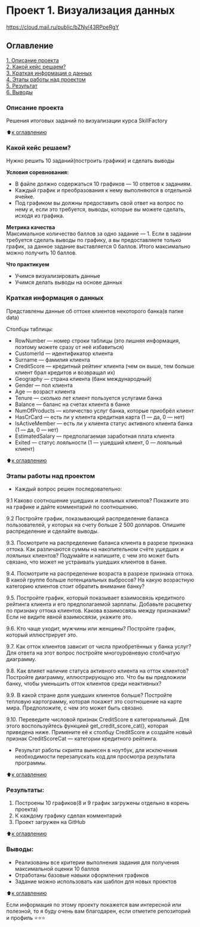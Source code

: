 # Проект 1. Визуализация данных
https://cloud.mail.ru/public/bZNy/43RPpeRgY
## Оглавление  
[1. Описание проекта](.README.md#Описание-проекта)  
[2. Какой кейс решаем?](.README.md#Какой-кейс-решаем)  
[3. Краткая информация о данных](.README.md#Краткая-информация-о-данных)  
[4. Этапы работы над проектом](.README.md#Этапы-работы-над-проектом)  
[5. Результат](.README.md#Результат)    
[6. Выводы](.README.md#Выводы) 

### Описание проекта    
Решения итоговых заданий по визуализации курса SkillFactory

:arrow_up:[к оглавлению](README.md#Oглавление)


### Какой кейс решаем?    
Нужно решить 10 заданий(построить графики) и сделать выводы

**Условия соревнования:**  
- В файле должно содержаться 10 графиков — 10 ответов к заданиям.
- Каждый график и преобразования к нему выполняются в отдельной ячейке.
- Под графиком вы должны предоставить свой ответ на вопрос по нему и, если это требуется, выводы, которые вы можете сделать, исходя из графика.

**Метрика качества**     
Максимальное количество баллов за одно задание — 1.
Если в задании требуется сделать выводы по графику, а вы предоставляете только график, за данное задание выставляется 0 баллов.
Итого максимально можно получить 10 баллов.

**Что практикуем**     
- Учимся визуализировать данные
- Учимся делать выводы на основе данных



### Краткая информация о данных
Представлены данные об оттоке клиентов некоторого банка(в папке data)

Столбцы таблицы:

- RowNumber — номер строки таблицы (это лишняя информация, поэтому можете сразу от неё избавиться)
- CustomerId — идентификатор клиента
- Surname — фамилия клиента
- CreditScore — кредитный рейтинг клиента (чем он выше, тем больше клиент брал кредитов и возвращал их)
- Geography — страна клиента (банк международный)
- Gender — пол клиента
- Age — возраст клиента
- Tenure — сколько лет клиент пользуется услугами банка
- Balance — баланс на счетах клиента в банке
- NumOfProducts — количество услуг банка, которые приобрёл клиент
- HasCrCard — есть ли у клиента кредитная карта (1 — да, 0 — нет)
- IsActiveMember — есть ли у клиента статус активного клиента банка (1 — да, 0 — нет)
- EstimatedSalary — предполагаемая заработная плата клиента
- Exited — статус лояльности (1 — ушедший клиент, 0 — лояльный клиент)

:arrow_up:[к оглавлению](README.md#Оглавление)


### Этапы работы над проектом 
    
- Каждый вопрос решен последовательно:

 9.1 Каково соотношение ушедших и лояльных клиентов? Покажите это на графике и дайте комментарий по соотношению.

 9.2 Постройте график, показывающий распределение баланса пользователей, у которых на счету больше 2 500 долларов. Опишите распределение и сделайте выводы.

9.3. Посмотрите на распределение баланса клиента в разрезе признака оттока. Как различаются суммы на накопительном счёте ушедших и лояльных клиентов? Подумайте и напишите, с чем это может быть связано, что может не устраивать ушедших клиентов в банке.

9.4. Посмотрите на распределение возраста в разрезе признака оттока. В какой группе больше потенциальных выбросов? На какую возрастную категорию клиентов стоит обратить внимание банку?

9.5. Постройте график, который показывает взаимосвязь кредитного рейтинга клиента и его предполагаемой зарплаты. Добавьте расцветку по признаку оттока клиентов. Какова взаимосвязь между признаками? Если не видите явной взаимосвязи, укажите это.

9.6. Кто чаще уходит, мужчины или женщины? Постройте график, который иллюстрирует это.

9.7. Как отток клиентов зависит от числа приобретённых у банка услуг? Для ответа на этот вопрос постройте многоуровневую столбчатую диаграмму.

9.8. Как влияет наличие статуса активного клиента на отток клиентов? Постройте диаграмму, иллюстрирующую это. Что бы вы предложили банку, чтобы уменьшить отток клиентов среди неактивных?

9.9. В какой стране доля ушедших клиентов больше? Постройте тепловую картограмму, которая покажет это соотношение на карте мира. Предположите, с чем это может быть связано.

9.10. Переведите числовой признак CreditScore в категориальный. Для этого воспользуйтесь функцией get_credit_score_cat(), которая приведена ниже. Примените её к столбцу CreditScore и создайте новый признак CreditScoreCat — категории кредитного рейтинга. 

- Результат работы скрипта вынесен в ноутбук, для исключения необходимости перезапускать код для просмотра результата программы.


:arrow_up:[к оглавлению](README.md#Оглавление)


### Результаты:  
1. Построены 10 графиков(8 и 9 график загружены отдельно в корень проекта)
2. К каждому графику сделан комментарий
3. Проект загружен на GitHub


:arrow_up:[к оглавлению](README.md#Оглавление)


### Выводы:  
- Реализованы все критерии выполнения задания для получения максимальной оценки 10 баллов
- Отработаны базовые навыки оформления графиков
- Задание можно использовать как шаблон для новых проектов


:arrow_up:[к оглавлению](README.md#Оглавление)

Если информация по этому проекту покажется вам интересной или полезной, то я буду очень вам благодарен, если отметите репозиторий и профиль ⭐️⭐️⭐️